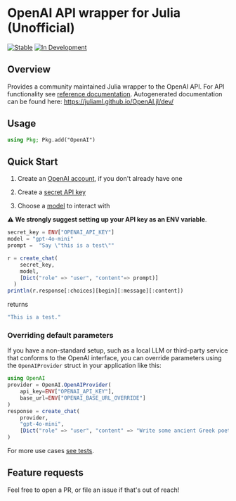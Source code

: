 
# OpenAI API wrapper for Julia (Unofficial)

[![Stable](https://img.shields.io/badge/docs-stable-blue.svg)](https://juliaml.github.io/OpenAI.jl/stable/)
[![In Development](https://img.shields.io/badge/docs-dev-blue.svg)](https://juliaml.github.io/OpenAI.jl/dev/)

## Overview

Provides a community maintained Julia wrapper to the OpenAI API.
For API functionality see [reference documentation](https://platform.openai.com/docs/api-reference).
Autogenerated documentation can be found here: https://juliaml.github.io/OpenAI.jl/dev/

## Usage

```julia
using Pkg; Pkg.add("OpenAI")
```

## Quick Start

1. Create an [OpenAI account](https://chat.openai.com/auth/login), if you don't already have one

2. Create a [secret API key](https://platform.openai.com/account/api-keys)

3. Choose a [model](https://platform.openai.com/docs/models) to interact with

__⚠️ We strongly suggest setting up your API key as an ENV variable__.

```julia
secret_key = ENV["OPENAI_API_KEY"]
model = "gpt-4o-mini"
prompt =  "Say \"this is a test\""

r = create_chat(
    secret_key,
    model,
    [Dict("role" => "user", "content"=> prompt)]
  )
println(r.response[:choices][begin][:message][:content])
```
returns
```julia
"This is a test."
```

### Overriding default parameters

If you have a non-standard setup, such as a local LLM or third-party service that
conforms to the OpenAI interface, you can override parameters using the `OpenAIProvider`
struct in your application like this:

```julia
using OpenAI
provider = OpenAI.OpenAIProvider(
    api_key=ENV["OPENAI_API_KEY"],
    base_url=ENV["OPENAI_BASE_URL_OVERRIDE"]
)
response = create_chat(
    provider,
    "gpt-4o-mini",
    [Dict("role" => "user", "content" => "Write some ancient Greek poetry")]
)
```

For more use cases [see tests](https://github.com/JuliaML/OpenAI.jl/tree/main/test).

## Feature requests

Feel free to open a PR, or file an issue if that's out of reach!
